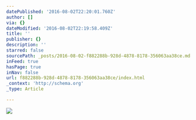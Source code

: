 ```yaml
---
datePublished: '2016-08-02T22:20:01.760Z'
author: []
via: {}
dateModified: '2016-08-02T22:19:58.409Z'
title: ''
publisher: {}
description: ''
starred: false
sourcePath: _posts/2016-08-02-f882288b-928d-4878-8178-356063aa38ce.md
inFeed: true
hasPage: true
inNav: false
url: f882288b-928d-4878-8178-356063aa38ce/index.html
_context: 'http://schema.org'
_type: Article

---
```

![](https://the-grid-user-content.s3-us-west-2.amazonaws.com/556c70da-d974-4e15-b3f6-f5c92fa00010.jpg)